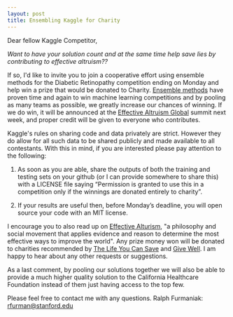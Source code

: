 ```yaml
---
layout: post
title: Ensembling Kaggle for Charity
---
```

Dear fellow Kaggle Competitor,

*Want to have your solution count and at the same time help save lies by contributing to effective altruism??*

If so, I'd like to invite you to join a cooperative effort using ensemble methods for the Diabetic Retinopathy competition ending on Monday and help win a prize that would be donated to Charity. [Ensemble methods][0] have proven time and again to win machine learning competitions and by pooling as many teams as possible, we greatly increase our chances of winning. If we do win, it will be announced at the [Effective Altruism Global][1] summit next week, and proper credit will be given to everyone who contributes.

Kaggle's rules on sharing code and data privately are strict. However they do allow for all such data to be shared publicly and made available to all contestants. With this in mind, if you are interested please pay attention to the following:

1. As soon as you are able, share the outputs of both the training and testing sets on your github (or I can provide somewhere to share this) with a LICENSE file saying “Permission is granted to use this in a competition only if the winnings are donated entirely to charity”.

2. If your results are useful then, before Monday’s deadline, you will open source your code with an MIT license.

I encourage you to also read up on [Effective Alturism][2], "a philosophy and social movement that applies evidence and reason to determine the most effective ways to improve the world".  Any prize money won will be donated to charities recommended by [The Life You Can Save][3] and [Give Well][4]. I am happy to hear about any other requests or suggestions.

As a last comment, by pooling our solutions together we will also be able to provide a much higher quality solution to the California Healthcare Foundation instead of them just having access to the top few. 

Please feel free to contact me with any questions.  Ralph Furmaniak: rfurman@stanford.edu

[0]: https://en.wikipedia.org/wiki/Ensemble_learning
[1]: http://www.eaglobal.org/
[2]: http://www.effectivealtruism.org/
[3]: http://www.thelifeyoucansave.org/
[4]: http://www.givewell.org/charities/top-charities

